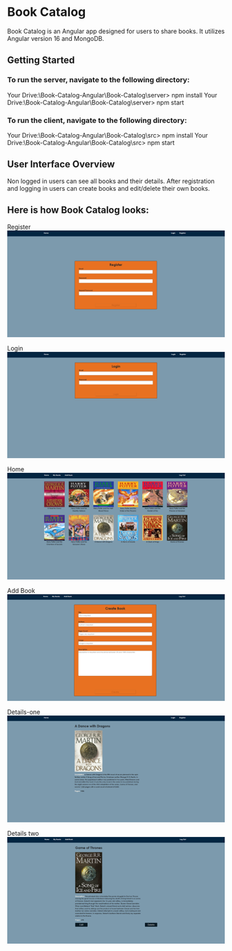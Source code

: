 # Book Catalog

Book Catalog is an Angular app designed for users to share books. It utilizes Angular version 16 and MongoDB.

## Getting Started

### To run the server, navigate to the following directory:
 Your Drive:\Book-Catalog-Angular\Book-Catalog\server> npm install
 Your Drive:\Book-Catalog-Angular\Book-Catalog\server> npm start

### To run the client, navigate to the following directory:
 Your Drive:\Book-Catalog-Angular\Book-Catalog\src> npm install
 Your Drive:\Book-Catalog-Angular\Book-Catalog\src> npm start

## User Interface Overview

Non logged in users can see all books and their details.
After registration and logging in users can create books and edit/delete their own books.

## Here is how Book Catalog looks:
Register
![Register](./Book-Catalog/ScreenShots/Register.png)

Login
![Login](./Book-Catalog/ScreenShots/Login.png)

Home
![Home](./Book-Catalog/ScreenShots/Home.png)

Add Book
![Add-Book](./Book-Catalog/ScreenShots/Add-Book.png)

Details-one
![Details-One](./Book-Catalog/ScreenShots/Details-Non-logged-not-owner.png)

Details two
![Details-two](./Book-Catalog/ScreenShots/Owner-details-view.png)

